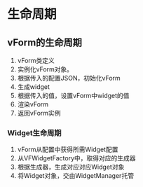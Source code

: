 # 生命周期

## vForm的生命周期
1. vForm类定义
1. 实例化vForm对象。
1. 根据传入的配置JSON，初始化vForm
1. 生成widget
1. 根据传入的值，设置vForm中widget的值
1. 渲染vForm
1. 返回vForm实例

### Widget生命周期
1. vForm从配置中获得所需Widget配置
1. 从VFWidgetFactory中，取得对应的生成器
1. 根据生成器，生成对应对应Widget对象
1. 将Widget对象，交由WidgetManager托管